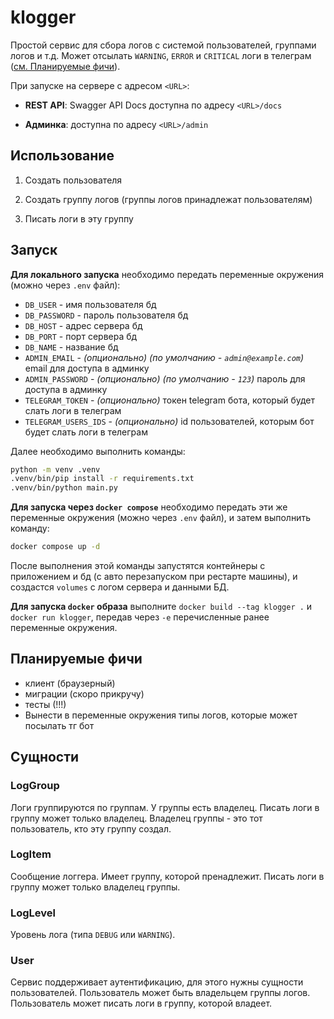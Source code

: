 # klogger

Простой сервис для сбора логов с системой пользователей, группами логов и т.д. Может отсылать `WARNING`, `ERROR` и `CRITICAL` логи в телеграм ([см. Планируемые фичи](https://github.com/konnovK/klogger#%D0%BF%D0%BB%D0%B0%D0%BD%D0%B8%D1%80%D1%83%D0%B5%D0%BC%D1%8B%D0%B5-%D1%84%D0%B8%D1%87%D0%B8)).

При запуске на сервере с адресом `<URL>`:

- __REST API__: Swagger API Docs доступна по адресу `<URL>/docs`

- __Админка__: доступна по адресу `<URL>/admin`

## Использование

1) Создать пользователя

2) Создать группу логов (группы логов принадлежат пользователям)

3) Писать логи в эту группу

## Запуск

__Для локального запуска__ необходимо передать переменные окружения (можно через `.env` файл):

- `DB_USER` - имя пользователя бд
- `DB_PASSWORD` - пароль пользователя бд
- `DB_HOST` - адрес сервера бд
- `DB_PORT` - порт сервера бд
- `DB_NAME` - название бд
- `ADMIN_EMAIL` - _(опционально)_ _(по умолчанию - `admin@example.com`)_ email для доступа в админку
- `ADMIN_PASSWORD` - _(опционально)_ _(по умолчанию - `123`)_ пароль для доступа в админку
- `TELEGRAM_TOKEN` - _(опционально)_ токен telegram бота, который будет слать логи в телеграм
- `TELEGRAM_USERS_IDS` - _(опционально)_ id пользователей, которым бот будет слать логи в телеграм

Далее необходимо выполнить команды:

```bash
python -m venv .venv
.venv/bin/pip install -r requirements.txt
.venv/bin/python main.py
```

__Для запуска через `docker compose`__ необходимо передать эти же переменные окружения (можно через `.env` файл), и затем выполнить команду:

```bash
docker compose up -d
```

После выполнения этой команды запустятся контейнеры с приложением и бд (с авто перезапуском при рестарте машины), и создастся `volumes` с логом сервера и данными БД.

__Для запуска `docker` образа__ выполните `docker build --tag klogger .` и `docker run klogger`, передав через `-e` перечисленные ранее переменные окружения.

## Планируемые фичи

- клиент (браузерный)
- миграции (скоро прикручу)
- тесты (!!!)
- Вынести в переменные окружения типы логов, которые может посылать тг бот

## Сущности

### LogGroup

Логи группируются по группам. У группы есть владелец. Писать логи в группу может только владелец. Владелец группы - это тот пользователь, кто эту группу создал.

### LogItem

Сообщение логгера. Имеет группу, которой пренадлежит. Писать логи в группу может только владелец группы.

### LogLevel

Уровень лога (типа `DEBUG` или `WARNING`).

### User

Сервис поддерживает аутентификацию, для этого нужны сущности пользователей. Пользователь может быть владельцем группы логов. Пользователь может писать логи в группу, которой владеет.

